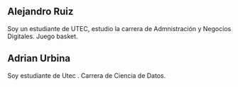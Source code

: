 ## Alejandro Ruiz
Soy un estudiante de UTEC, estudio la carrera de Admnistración y Negocios Digitales. Juego basket.

## Adrian Urbina 

Soy estudiante de Utec . Carrera de Ciencia de Datos.

